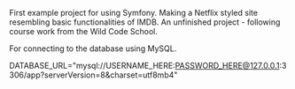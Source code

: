 First example project for using Symfony. Making a Netflix styled site resembling basic functionalities of IMDB. An unfinished project - following course work from the Wild Code School.

For connecting to the database using MySQL.

DATABASE_URL="mysql://USERNAME_HERE:PASSWORD_HERE@127.0.0.1:3306/app?serverVersion=8&charset=utf8mb4"
